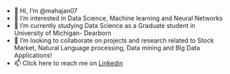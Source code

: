 - 👋 Hi, I’m @mahajan07
- 👀 I’m interested in Data Science, Machine learning and Neural Networks
- 🌱 I’m currently studying Data Science as a Graduate student in University of Michigan- Dearborn
- 💞️ I’m looking to collaborate on projects and research related to Stock Market, Natural Language processing, Data mining and BIg Data Applications!
- 📫 Click here to reach me on [Linkedin](https://www.linkedin.com/in/dewank-mahajan/)


<!---
mahajan07/mahajan07 is a ✨ special ✨ repository because its `README.md` (this file) appears on your GitHub profile.
You can click the Preview link to take a look at your changes.
--->
